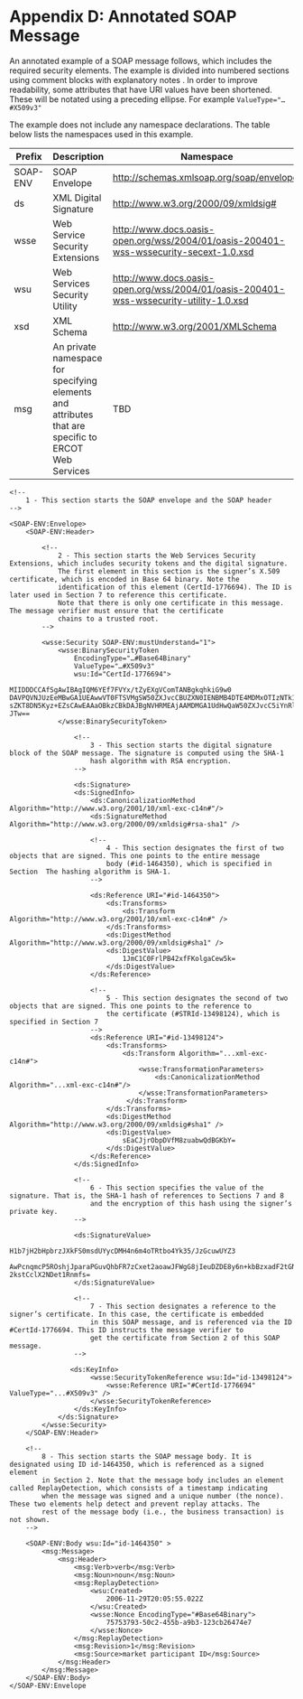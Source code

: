 # Appendix D: Annotated SOAP Message 

An annotated example of a SOAP message follows, which includes the
required security elements. The example is divided into numbered sections
using comment blocks with explanatory notes . In order to improve readability, 
some attributes that have URI values have been shortened.  These will be notated
using a preceding ellipse.  For example `ValueType="…#X509v3"` 

The example does not include any namespace declarations. The table below
lists the namespaces used in this example.

| Prefix   | Description                                                                                         | Namespace                                                                              |
|----------|-----------------------------------------------------------------------------------------------------|----------------------------------------------------------------------------------------|
| SOAP-ENV | SOAP Envelope                                                                                        | http://schemas.xmlsoap.org/soap/envelope/                                              |
| ds       | XML Digital Signature                                                                               | http://www.w3.org/2000/09/xmldsig#                                                     |
| wsse     | Web Service Security Extensions                                                                     | http://www.docs.oasis-open.org/wss/2004/01/oasis-200401-wss-wssecurity-secext-1.0.xsd  |
| wsu      | Web Services Security Utility                                                                       | http://www.docs.oasis-open.org/wss/2004/01/oasis-200401-wss-wssecurity-utility-1.0.xsd |
| xsd      | XML Schema                                                                                          | http://www.w3.org/2001/XMLSchema                                                       |
| msg      | An private namespace for specifying elements and attributes that are specific to ERCOT Web Services | TBD                                                                                    |

~~~
<!-- 
    1 - This section starts the SOAP envelope and the SOAP header
-->

<SOAP-ENV:Envelope>
    <SOAP-ENV:Header>

        <!-- 
            2 - This section starts the Web Services Security Extensions, which includes security tokens and the digital signature. 
            The first element in this section is the signer’s X.509 certificate, which is encoded in Base 64 binary. Note the 
            identification of this element (CertId-1776694). The ID is later used in Section 7 to reference this certificate. 
            Note that there is only one certificate in this message. The message verifier must ensure that the certificate 
            chains to a trusted root.
        -->

        <wsse:Security SOAP-ENV:mustUnderstand="1">
            <wsse:BinarySecurityToken    
                EncodingType="…#Base64Binary" 
                ValueType="…#X509v3" 
                wsu:Id="CertId-1776694">
                MIIDDDCCAfSgAwIBAgIQM6YEf7FVYx/tZyEXgVComTANBgkqhkiG9w0 DAVPQVNJUzEeMBwGA1UEAwwVT0FTSVMgSW50ZXJvcCBUZXN0IENBMB4DTE4MDMxOTIzNTk1OVowQjEOMAwGA1UECgwFT0FTSVMxIDAeBgNVBAsVGVzdCBDZXJ0MQ4wDAYDVQQDDAVBbGljZTCBnzANBgkqhkiG9w0BAQE9By1VYo0aHrkKCNT4DkIgPL/SgahbeKdGhrbu3K2XG7arfD9tqIBIKMyvq+mUnMpNcKnLXLOjkTmMCqDYbbkehJlXPnaWLzve+mW0pJdPxtf3r sZKT8DN5Kyz+EZsCAwEAAaOBkzCBkDAJBgNVHRMEAjAAMDMGA1UdHwQaW50ZXJvcC5iYnRlc3QubmV0L2NybC9jYS5jcmwwDgYDVR0PAQH/BAQ4l0TUHZ1QV3V2QtlLNDm+PoxiDAfBgNVHSMEGDAWgBTAnSj8wes1oR3 JTw==
            </wsse:BinarySecurityToken> 

                <!-- 
                    3 - This section starts the digital signature block of the SOAP message. The signature is computed using the SHA-1
                    hash algorithm with RSA encryption. 
                -->

                <ds:Signature>
                <ds:SignedInfo>
                    <ds:CanonicalizationMethod Algorithm="http://www.w3.org/2001/10/xml-exc-c14n#"/>
                    <ds:SignatureMethod Algorithm="http://www.w3.org/2000/09/xmldsig#rsa-sha1" /> 

                    <!-- 
                        4 - This section designates the first of two objects that are signed. This one points to the entire message
                        body (#id-1464350), which is specified in Section  The hashing algorithm is SHA-1.
                    -->

                    <ds:Reference URI="#id-1464350">
                        <ds:Transforms>
                            <ds:Transform Algorithm="http://www.w3.org/2001/10/xml-exc-c14n#" /> 
                        </ds:Transforms>
                        <ds:DigestMethod Algorithm="http://www.w3.org/2000/09/xmldsig#sha1" /> 
                        <ds:DigestValue>
                            1JmC1C0FrlPB42xfFKolgaCew5k=
                        </ds:DigestValue> 
                    </ds:Reference>
                    
                    <!-- 
                        5 - This section designates the second of two objects that are signed. This one points to the reference to 
                        the certificate (#STRId-13498124), which is specified in Section 7
                    -->
                    <ds:Reference URI="#id-13498124">
                        <ds:Transforms>
                            <ds:Transform Algorithm="...xml-exc-c14n#">
                                <wsse:TransformationParameters>
                                    <ds:CanonicalizationMethod Algorithm="...xml-exc-c14n#"/> 
                                </wsse:TransformationParameters>
                             </ds:Transform>
                        </ds:Transforms>
                        <ds:DigestMethod Algorithm="http://www.w3.org/2000/09/xmldsig#sha1" /> 
                        <ds:DigestValue>
                            sEaCJjrObpDVfM8zuabwQdBGKbY=
                        </ds:DigestValue>
                    </ds:Reference>
                </ds:SignedInfo>
                    
                <!-- 
                    6 - This section specifies the value of the signature. That is, the SHA-1 hash of references to Sections 7 and 8
                    and the encryption of this hash using the signer’s private key.
                -->

                <ds:SignatureValue>
                    H1b7jH2bHpbrzJXkFS0msdUYycDMH4n6m4oTRtbo4Yk35/JzGcuwUYZ3
                    AwPcnqmcP5ROshjJparaPGuvQhbFR7zCxet2aoawJFWgG8jIeuDZDE8y6n+kbBzxadF2tGN8/nH6IlKg0+onD09i81rPHDAa 2kstCclX2NDet1Rnmfs=
                </ds:SignatureValue> 

                <!-- 
                    7 - This section designates a reference to the signer’s certificate. In this case, the certificate is embedded 
                    in this SOAP message, and is referenced via the ID #CertId-1776694. This ID instructs the message verifier to 
                    get the certificate from Section 2 of this SOAP message. 
                -->
 
               <ds:KeyInfo>
                    <wsse:SecurityTokenReference wsu:Id="id-13498124">
                        <wsse:Reference URI="#CertId-1776694" ValueType="...#X509v3" /> 
                    </wsse:SecurityTokenReference>
                </ds:KeyInfo>
            </ds:Signature>
        </wsse:Security>
    </SOAP-ENV:Header>
    
    <!-- 
        8 - This section starts the SOAP message body. It is designated using ID id-1464350, which is referenced as a signed element 
        in Section 2. Note that the message body includes an element called ReplayDetection, which consists of a timestamp indicating 
        when the message was signed and a unique number (the nonce). These two elements help detect and prevent replay attacks. The 
        rest of the message body (i.e., the business transaction) is not shown.
    -->
    
    <SOAP-ENV:Body wsu:Id="id-1464350" >
        <msg:Message>
            <msg:Header>
                <msg:Verb>verb</msg:Verb>
                <msg:Noun>noun</msg:Noun>
                <msg:ReplayDetection>
                    <wsu:Created>
                        2006-11-29T20:05:55.022Z
                    </wsu:Created>
                    <wsse:Nonce EncodingType="#Base64Binary">
                        75753793-50c2-455b-a9b3-123cb26474e7
                    </wsse:Nonce>
                </msg:ReplayDetection>
                <msg:Revision>1</msg:Revision>
                <msg:Source>market participant ID</msg:Source>
            </msg:Header>
        </msg:Message>
    </SOAP-ENV:Body>
</SOAP-ENV:Envelope
~~~
